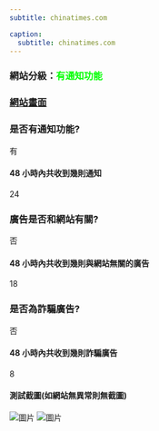 ```yaml
---
subtitle: chinatimes.com

caption:
  subtitle: chinatimes.com
---
```


<h3>網站分級：<font color="#00FF00">有通知功能</font></h3>

### [網站畫面](chinatimes.com)
### 是否有通知功能?
有

#### 48 小時內共收到幾則通知
24

### 廣告是否和網站有關?
否

#### 48 小時內共收到幾則與網站無關的廣告
18

### 是否為詐騙廣告?
否

#### 48 小時內共收到幾則詐騙廣告
8

#### 測試截圖(如網站無異常則無截圖)
![圖片](https://github.com/justinlin099/Taiwan-Website-Notification-Guardian-Website/assets/61717681/b164452b-b053-4d9c-b6c0-806664667ed9)
![圖片](https://github.com/justinlin099/Taiwan-Website-Notification-Guardian-Website/assets/61717681/89a4f2b4-dd80-4054-adc3-39f6b2f62359)


